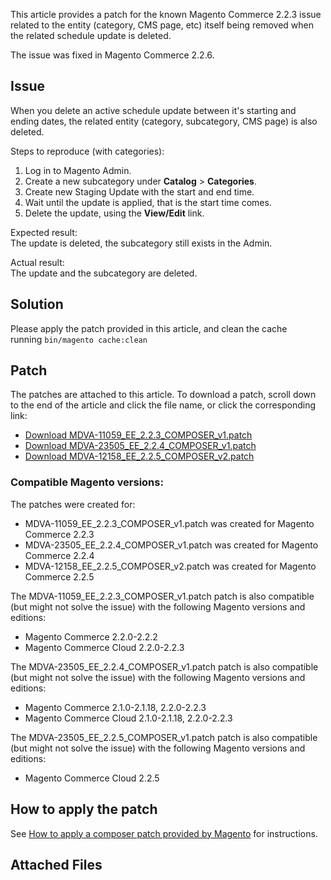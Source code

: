 This article provides a patch for the known Magento Commerce 2.2.3 issue related to the entity (category, CMS page, etc) itself being removed when the related schedule update is deleted.

<p class="info">The issue was fixed in Magento Commerce 2.2.6.</p>

## Issue

When you delete an active schedule update between it's starting and ending dates, the related entity (category, subcategory, CMS page) is also deleted.

<span class="wysiwyg-underline">Steps to reproduce (with categories)</span>:

1.   Log in to Magento Admin.
2.   Create a new subcategory under __Catalog__ &gt; __Categories__.
3.   Create new Staging Update with the start and end time.
4.   Wait until the update is applied, that is the start time comes.
5.   Delete the update, using the __View/Edit__ link.

<span class="wysiwyg-underline">Expected result</span>:  
 The update is deleted, the subcategory still exists in the Admin.

<span class="wysiwyg-underline">Actual result</span>:  
 The update and the&nbsp;subcategory are deleted.

## Solution

Please apply the patch provided in this article, and clean the cache running&nbsp;<code class="language-bash">bin/magento
  cache:clean</code>

## Patch

The patches are attached to this article. To download a patch, scroll down to the end of the article and click the file name, or click the corresponding link:

*   <a href="https://support.magento.com/hc/en-us/article_attachments/360025424672/MDVA-11059_EE_2.2.3_COMPOSER_v1.patch" rel="noopener" target="_blank">Download MDVA-11059\_EE\_2.2.3\_COMPOSER\_v1.patch</a>
*   <a href="https://support.magento.com/hc/en-us/article_attachments/360047580191/MDVA-23505_EE_2.2.4_COMPOSER_v1.patch" target="_self">Download MDVA-23505\_EE\_2.2.4\_COMPOSER\_v1.patch</a>
*   <a href="https://support.magento.com/hc/en-us/article_attachments/360047446032/MDVA-12158_EE_2.2.5_COMPOSER_v2.patch" target="_self">Download MDVA-12158\_EE\_2.2.5\_COMPOSER\_v2.patch</a>

### Compatible Magento versions:

The patches were created for:

*   MDVA-11059\_EE\_2.2.3\_COMPOSER\_v1.patch was created for Magento Commerce 2.2.3
*   MDVA-23505\_EE\_2.2.4\_COMPOSER\_v1.patch&nbsp;was created for Magento Commerce 2.2.4
*   MDVA-12158\_EE\_2.2.5\_COMPOSER\_v2.patch&nbsp;was created for Magento Commerce 2.2.5

The MDVA-11059\_EE\_2.2.3\_COMPOSER\_v1.patch&nbsp;patch is also compatible (but might not solve the issue) with the following Magento versions and editions:

*   Magento Commerce 2.2.0-2.2.2
*   Magento Commerce Cloud 2.2.0-2.2.3

The MDVA-23505\_EE\_2.2.4\_COMPOSER\_v1.patch&nbsp;patch is also compatible (but might not solve the issue) with the following Magento versions and editions:

*   Magento Commerce 2.1.0-2.1.18, 2.2.0-2.2.3
*   Magento Commerce Cloud 2.1.0-2.1.18, 2.2.0-2.2.3

The MDVA-23505\_EE\_2.2.5\_COMPOSER\_v1.patch&nbsp;patch is also compatible (but might not solve the issue) with the following Magento versions and editions:

*   Magento Commerce Cloud 2.2.5

## How to apply the patch

See <a href="https://support.magento.com/hc/en-us/articles/360028367731" target="_self">How to apply a composer patch provided by Magento</a> for instructions.

## Attached Files